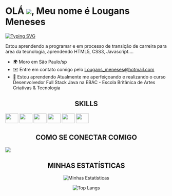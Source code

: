 OLÁ ![](https://user-images.githubusercontent.com/18350557/176309783-0785949b-9127-417c-8b55-ab5a4333674e.gif), Meu nome é Lougans Meneses
=======================================================================================================================================

[![Typing SVG](https://readme-typing-svg.demolab.com?font=Fira+Code&pause=1000&color=fffd&center=true&vCenter=true&width=1000&lines=Dev+Full+stack+com+foco+em+Java)](https://git.io/typing-svg)

Estou aprendendo a programar e em processo de transição de carreira para área da tecnologia, aprendendo HTML5, CSS3, Javascript....

* 🌍  Moro em São Paulo/sp
* ✉️  Entre em contato comigo pelo [Lougans\_meneses@hotmail.com](mailto:Lougans_meneses@hotmail.com)
* 🧠  Estou aprendendo Atualmente me aperfeiçoando e realizando o curso Desenvolvedor Full Stack Java na EBAC - Escola Britânica de Artes Criativas & Tecnologia

<div>
  <h2 align="center"> SKILLS </h2>
 
 
  <img src="https://cdn.jsdelivr.net/gh/devicons/devicon/icons/java/java-original.svg" height="30" width="40"/>
  <img src="https://cdn.jsdelivr.net/gh/devicons/devicon/icons/html5/html5-original.svg" height="30" width="40"/>
  <img src="https://cdn.jsdelivr.net/gh/devicons/devicon/icons/css3/css3-original.svg" height="30,5" width="40"/>
  <img src="https://cdn.jsdelivr.net/gh/devicons/devicon/icons/javascript/javascript-original.svg" height="30" width="40"/>
  <img src="https://cdn.jsdelivr.net/gh/devicons/devicon/icons/typescript/typescript-original.svg" height="30" width="40"/>
  <img src="https://cdn.jsdelivr.net/gh/devicons/devicon/icons/nodejs/nodejs-original.svg" height="30" width="40"/> 
    
</div>

<h2 align="center"> COMO SE CONECTAR COMIGO </h2>
 
<a href="[https://www.linkedin.com/in/audrey-dev/](https://www.linkedin.com/in/lougans-moura/)" target="_blank"><img src="https://img.shields.io/badge/LinkedIn-0077B5?style=for-the-badge&logo=linkedin&logoColor=white" target="_blank"></a>
  
<div  align="center">
<h2> MINHAS ESTATÍSTICAS </h2>
	
![Minhas Estatísticas](https://github-readme-stats-eight-theta.vercel.app/api?username=lougans-meneses&show_icons=true&theme=dark&include_all_commits=true&count_private=true)
	  
![Top Langs](https://github-readme-stats.vercel.app/api/top-langs/?username=lougans-meneses&layout=compact)

</div>	
